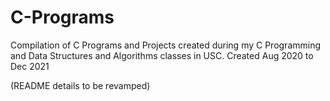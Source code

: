 # C-Programs
 Compilation of C Programs and Projects created during my C Programming and Data Structures and Algorithms classes in USC.
 Created Aug 2020 to Dec 2021

 (README details to be revamped) 
